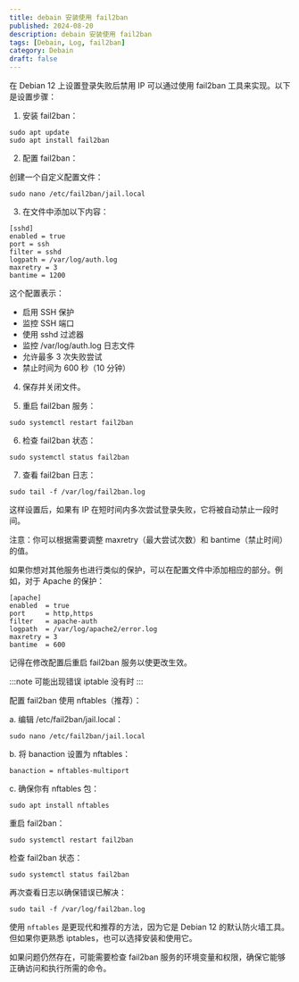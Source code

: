 ```yaml
---
title: debain 安装使用 fail2ban
published: 2024-08-20
description: debain 安装使用 fail2ban
tags: [Debain, Log, fail2ban]
category: Debain
draft: false
---
```


在 Debian 12 上设置登录失败后禁用 IP 可以通过使用 fail2ban 工具来实现。以下是设置步骤：

1. 安装 fail2ban：

```
sudo apt update
sudo apt install fail2ban
```

2. 配置 fail2ban：

创建一个自定义配置文件：

```
sudo nano /etc/fail2ban/jail.local
```

3. 在文件中添加以下内容：

```
[sshd]
enabled = true
port = ssh
filter = sshd
logpath = /var/log/auth.log
maxretry = 3
bantime = 1200
```

这个配置表示：
- 启用 SSH 保护
- 监控 SSH 端口
- 使用 sshd 过滤器
- 监控 /var/log/auth.log 日志文件
- 允许最多 3 次失败尝试
- 禁止时间为 600 秒（10 分钟）

4. 保存并关闭文件。

5. 重启 fail2ban 服务：

```
sudo systemctl restart fail2ban
```

6. 检查 fail2ban 状态：

```
sudo systemctl status fail2ban
```

7. 查看 fail2ban 日志：

```
sudo tail -f /var/log/fail2ban.log
```

这样设置后，如果有 IP 在短时间内多次尝试登录失败，它将被自动禁止一段时间。

注意：你可以根据需要调整 maxretry（最大尝试次数）和 bantime（禁止时间）的值。

如果你想对其他服务也进行类似的保护，可以在配置文件中添加相应的部分。例如，对于 Apache 的保护：

```
[apache]
enabled  = true
port     = http,https
filter   = apache-auth
logpath  = /var/log/apache2/error.log
maxretry = 3
bantime  = 600
```

记得在修改配置后重启 fail2ban 服务以使更改生效。

:::note
可能出现错误 iptable 没有时
:::

配置 fail2ban 使用 nftables（推荐）：

a. 编辑 /etc/fail2ban/jail.local：
```
sudo nano /etc/fail2ban/jail.local
```

b. 将 banaction 设置为 nftables：
```
banaction = nftables-multiport
```
c. 确保你有 nftables 包：
```
sudo apt install nftables
```

重启 fail2ban：

```
sudo systemctl restart fail2ban
```
检查 fail2ban 状态：

```
sudo systemctl status fail2ban
```
再次查看日志以确保错误已解决：

```
sudo tail -f /var/log/fail2ban.log
```
使用 `nftables` 是更现代和推荐的方法，因为它是 Debian 12 的默认防火墙工具。但如果你更熟悉 iptables，也可以选择安装和使用它。

如果问题仍然存在，可能需要检查 fail2ban 服务的环境变量和权限，确保它能够正确访问和执行所需的命令。